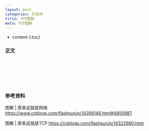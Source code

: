 ```yaml
---
layout: post
categories: IT技术
title: TCP图解
meta: TCP图解
---
```

* content
{:toc}

### 正文



<br/><br/><br/><br/><br/>
### 参考资料

图解 | 原来这就是网络 <https://www.cnblogs.com/flashsun/p/14266148.html#4800987>

图解 | 原来这就是TCP <https://cnblogs.com/flashsun/p/14322660.html>

